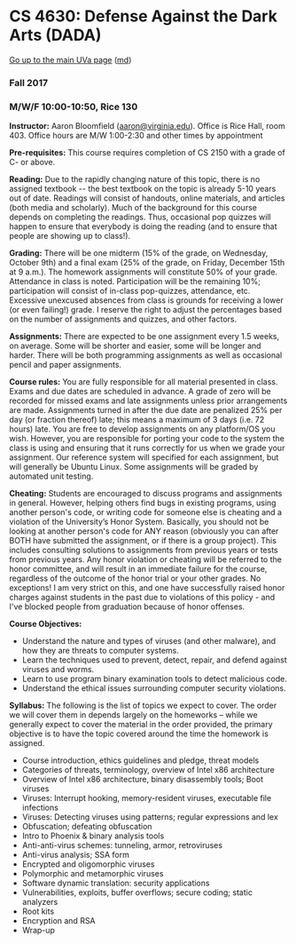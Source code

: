 CS 4630: Defense Against the Dark Arts (DADA)
=============================================

[Go up to the main UVa page](index.html) ([md](index.md))

### Fall 2017

### M/W/F 10:00-10:50, Rice 130

**Instructor:** Aaron Bloomfield (aaron@virginia.edu). Office is Rice
  Hall, room 403. Office hours are M/W 1:00-2:30 and other times by
  appointment

**Pre-requisites:** This course requires completion of CS 2150 with a
  grade of C- or above.

**Reading:** Due to the rapidly changing nature of this topic, there
  is no assigned textbook -- the best textbook on the topic is already
  5-10 years out of date. Readings will consist of handouts, online
  materials, and articles (both media and scholarly).  Much of the
  background for this course depends on completing the readings. Thus,
  occasional pop quizzes will happen to ensure that everybody is doing
  the reading (and to ensure that people are showing up to class!).

**Grading:** There will be one midterm (15% of the grade, on
  Wednesday, October 9th) and a final exam (25% of the grade, on
  Friday, December 15th at 9 a.m.). The homework assignments will
  constitute 50% of your grade. Attendance in class is
  noted. Participation will be the remaining 10%; participation will
  consist of in-class pop-quizzes, attendance, etc. Excessive
  unexcused absences from class is grounds for receiving a lower (or
  even failing!) grade. I reserve the right to adjust the percentages
  based on the number of assignments and quizzes, and other factors.

**Assignments:** There are expected to be one assignment every 1.5
  weeks, on average.  Some will be shorter and easier, some will be
  longer and harder.  There will be both programming assignments as
  well as occasional pencil and paper assignments.

**Course rules:** You are fully responsible for all material presented
  in class. Exams and due dates are scheduled in advance. A grade of
  zero will be recorded for missed exams and late assignments unless
  prior arrangements are made. Assignments turned in after the due
  date are penalized 25% per day (or fraction thereof) late; this
  means a maximum of 3 days (i.e. 72 hours) late. You are free to
  develop assignments on any platform/OS you wish. However, you are
  responsible for porting your code to the system the class is using
  and ensuring that it runs correctly for us when we grade your
  assignment. Our reference system will specified for each assignment,
  but will generally be Ubuntu Linux.  Some assignments will be graded
  by automated unit testing.

**Cheating:** Students are encouraged to discuss programs and
  assignments in general. However, helping others find bugs in
  existing programs, using another person's code, or writing code for
  someone else is cheating and a violation of the University’s Honor
  System. Basically, you should not be looking at another person's
  code for ANY reason (obviously you can after BOTH have submitted the
  assignment, or if there is a group project). This includes
  consulting solutions to assignments from previous years or tests
  from previous years. Any honor violation or cheating will be
  referred to the honor committee, and will result in an immediate
  failure for the course, regardless of the outcome of the honor trial
  or your other grades. No exceptions! I am very strict on this, and
  one have successfully raised honor charges against students in the
  past due to violations of this policy - and I've blocked people from
  graduation because of honor offenses.

**Course Objectives:**

- Understand the nature and types of viruses (and other malware), and
  how they are threats to computer systems.
- Learn the techniques used to prevent, detect, repair, and defend
  against viruses and worms.
- Learn to use program binary examination tools to detect malicious code.
- Understand the ethical issues surrounding computer security violations.

**Syllabus:** The following is the list of topics we expect to
  cover. The order we will cover them in depends largely on the
  homeworks – while we generally expect to cover the material in the
  order provided, the primary objective is to have the topic covered
  around the time the homework is assigned.

- Course introduction, ethics guidelines and pledge, threat models
- Categories of threats, terminology, overview of Intel x86
  architecture
- Overview of Intel x86 architecture, binary disassembly tools; Boot
  viruses
- Viruses: Interrupt hooking, memory-resident viruses, executable file
  infections
- Viruses: Detecting viruses using patterns; regular expressions and lex
- Obfuscation; defeating obfuscation
- Intro to Phoenix & binary analysis tools
- Anti-anti-virus schemes: tunneling, armor, retroviruses
- Anti-virus analysis; SSA form
- Encrypted and oligomorphic viruses
- Polymorphic and metamorphic viruses
- Software dynamic translation: security applications
- Vulnerabilities, exploits, buffer overflows; secure coding; static
  analyzers
- Root kits
- Encryption and RSA
- Wrap-up

